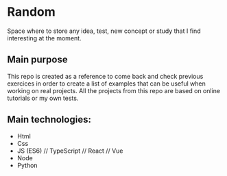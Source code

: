 # Random

Space where to store any idea, test, new concept or study that I find interesting at the moment.

## Main purpose

This repo is created as a reference to come back and check previous exercices in order to create a list of examples that can be useful when working on real projects. All the projects from this repo are based on online tutorials or my own tests.

## Main technologies:

 - Html
 - Css
 - JS (ES6) // TypeScript // React // Vue
 - Node
 - Python